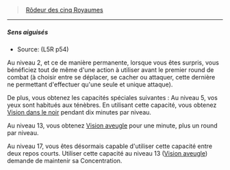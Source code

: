 ﻿---
!Generic
Id: l5r_ranger_hd.md#sens-aiguisés
ParentLink: l5r_ranger_hd.md#rôdeur-des-cinq-royaumes
Name: Sens aiguisés
ParentName: Rôdeur des cinq Royaumes
NameLevel: 5
Source: (L5R p54)
Attributes: {}
---
> [Rôdeur des cinq Royaumes](hd_l5r_ranger.md)

---

##### Sens aiguisés

- Source: (L5R p54)

Au niveau 2, et ce de manière permanente, lorsque vous êtes surpris, vous bénéficiez tout de même d'une action à utiliser avant le premier round de combat (à choisir entre se déplacer, se cacher ou attaquer, cette dernière ne permettant d'effectuer qu'une seule et unique attaque).

De plus, vous obtenez les capacités spéciales suivantes : Au niveau 5, vos yeux sont habitués aux ténèbres. En utilisant cette capacité, vous obtenez [Vision dans le noir](hd_environment_vision_dans_le_noir.md) pendant dix minutes par niveau.

Au niveau 13, vous obtenez [Vision aveugle](hd_environment_vision_aveugle.md) pour une minute, plus un round par niveau.

Au niveau 17, vous êtes désormais capable d'utiliser cette capacité entre deux repos courts. Utiliser cette capacité au niveau 13 ([Vision aveugle](hd_environment_vision_aveugle.md)) demande de maintenir sa Concentration.

